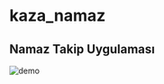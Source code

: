 # kaza_namaz
## Namaz Takip Uygulaması

![demo](https://github.com/mertnzl/kaza_namaz/blob/main/demo.gif)
